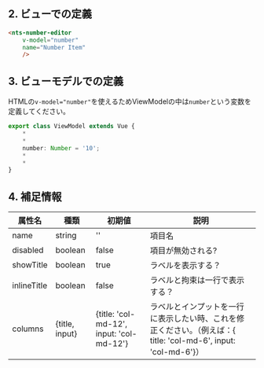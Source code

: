 ## 2. ビューでの定義

```html
<nts-number-editor 
    v-model="number" 
    name="Number Item"
    />
```

## 3. ビューモデルでの定義

HTMLの`v-model="number"`を使えるためViewModelの中は`number`という変数を定義してください。  

```ts
export class ViewModel extends Vue {
    *
    *
    number: Number = '10';
    *
    *
}
```
## 4. 補足情報

| 属性名| 種類 | 初期値 | 説明 |
| --------------|------| -------- | ------|
| name | string | '' | 項目名 |
| disabled | boolean | false | 項目が無効される? |
| showTitle | boolean | true | ラベルを表示する？ |
| inlineTitle | boolean | false | ラベルと拘束は一行で表示する？ |
| columns | {title, input} | {title: 'col-md-12', input: 'col-md-12'} | ラベルとインプットを一行に表示したい時、これを修正ください。（例えば：{ title: 'col-md-6', input: 'col-md-6'}）|

